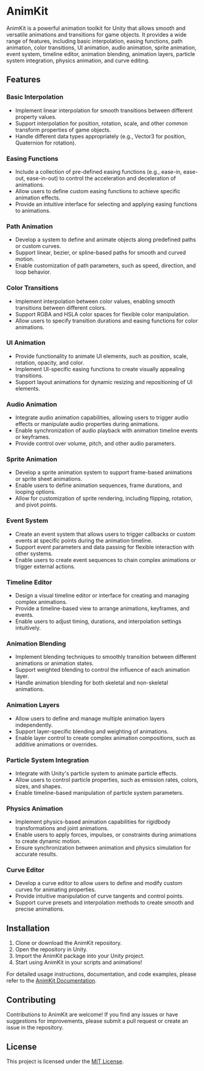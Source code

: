 # AnimKit

AnimKit is a powerful animation toolkit for Unity that allows smooth and versatile animations and transitions for game objects. It provides a wide range of features, including basic interpolation, easing functions, path animation, color transitions, UI animation, audio animation, sprite animation, event system, timeline editor, animation blending, animation layers, particle system integration, physics animation, and curve editing.

## Features

### Basic Interpolation

- Implement linear interpolation for smooth transitions between different property values.
- Support interpolation for position, rotation, scale, and other common transform properties of game objects.
- Handle different data types appropriately (e.g., Vector3 for position, Quaternion for rotation).

### Easing Functions

- Include a collection of pre-defined easing functions (e.g., ease-in, ease-out, ease-in-out) to control the acceleration and deceleration of animations.
- Allow users to define custom easing functions to achieve specific animation effects.
- Provide an intuitive interface for selecting and applying easing functions to animations.

### Path Animation

- Develop a system to define and animate objects along predefined paths or custom curves.
- Support linear, bezier, or spline-based paths for smooth and curved motion.
- Enable customization of path parameters, such as speed, direction, and loop behavior.

### Color Transitions

- Implement interpolation between color values, enabling smooth transitions between different colors.
- Support RGBA and HSLA color spaces for flexible color manipulation.
- Allow users to specify transition durations and easing functions for color animations.

### UI Animation

- Provide functionality to animate UI elements, such as position, scale, rotation, opacity, and color.
- Implement UI-specific easing functions to create visually appealing transitions.
- Support layout animations for dynamic resizing and repositioning of UI elements.

### Audio Animation

- Integrate audio animation capabilities, allowing users to trigger audio effects or manipulate audio properties during animations.
- Enable synchronization of audio playback with animation timeline events or keyframes.
- Provide control over volume, pitch, and other audio parameters.

### Sprite Animation

- Develop a sprite animation system to support frame-based animations or sprite sheet animations.
- Enable users to define animation sequences, frame durations, and looping options.
- Allow for customization of sprite rendering, including flipping, rotation, and pivot points.

### Event System

- Create an event system that allows users to trigger callbacks or custom events at specific points during the animation timeline.
- Support event parameters and data passing for flexible interaction with other systems.
- Enable users to create event sequences to chain complex animations or trigger external actions.

### Timeline Editor

- Design a visual timeline editor or interface for creating and managing complex animations.
- Provide a timeline-based view to arrange animations, keyframes, and events.
- Enable users to adjust timing, durations, and interpolation settings intuitively.

### Animation Blending

- Implement blending techniques to smoothly transition between different animations or animation states.
- Support weighted blending to control the influence of each animation layer.
- Handle animation blending for both skeletal and non-skeletal animations.

### Animation Layers

- Allow users to define and manage multiple animation layers independently.
- Support layer-specific blending and weighting of animations.
- Enable layer control to create complex animation compositions, such as additive animations or overrides.

### Particle System Integration

- Integrate with Unity's particle system to animate particle effects.
- Allow users to control particle properties, such as emission rates, colors, sizes, and shapes.
- Enable timeline-based manipulation of particle system parameters.

### Physics Animation

- Implement physics-based animation capabilities for rigidbody transformations and joint animations.
- Enable users to apply forces, impulses, or constraints during animations to create dynamic motion.
- Ensure synchronization between animation and physics simulation for accurate results.

### Curve Editor

- Develop a curve editor to allow users to define and modify custom curves for animating properties.
- Provide intuitive manipulation of curve tangents and control points.
- Support curve presets and interpolation methods to create smooth and precise animations.

## Installation

1. Clone or download the AnimKit repository.
2. Open the repository in Unity.
3. Import the AnimKit package into your Unity project.
4. Start using AnimKit in your scripts and animations!

For detailed usage instructions, documentation, and code examples, please refer to the [AnimKit Documentation](link-to-your-documentation).

## Contributing

Contributions to AnimKit are welcome! If you find any issues or have suggestions for improvements, please submit a pull request or create an issue in the repository.

## License

This project is licensed under the [MIT License](link-to-your-license-file).
